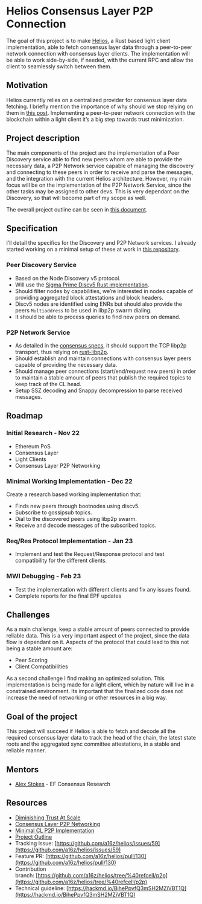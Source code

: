 # Helios Consensus Layer P2P Connection

The goal of this project is to make [Helios](https://github.com/a16z/helios), a Rust based light client implementation, able to fetch consensus layer data through a peer-to-peer network connection with consensus layer clients. The implementation will be able to work side-by-side, if needed, with the current RPC and allow the client to seamlessly switch between them.

## Motivation

Helios currently relies on a centralized provider for consensus layer data fetching. I briefly mention the importance of why should we stop relying on them in [this post](https://mirror.xyz/brechy.eth/0EeMjGThVX8wTJ25R-3xbEdFKbr1uYBaKMO9z1XrQ10). Implementing a peer-to-peer network connection with the blockchain within a light client it’s a big step towards trust minimization.

## Project description

The main components of the project are the implementation of a Peer Discovery service able to find new peers whom are able to provide the necessary data, a P2P Network service capable of managing the discovery and connecting to these peers in order to receive and parse the messages, and the integration with the current Helios architecture. However, my main focus will be on the implementation of the P2P Network Service, since the other tasks may be assigned to other devs. This is very dependant on the Discovery, so that will become part of my scope as well.

The overall project outline can be seen in [this document](https://hackmd.io/@brech1/helios-p2p-outline).

## Specification

I’ll detail the specifics for the Discovery and P2P Network services. I already started working on a minimal setup of these at work in [this repository](https://github.com/brech1/cl-p2p-setup).

### Peer Discovery Service

- Based on the Node Discovery v5 protocol.
- Will use the [Sigma Prime Discv5 Rust implementation](https://github.com/sigp/discv5).
- Should filter nodes by capabilities, we’re interested in nodes capable of providing aggregated block attestations and block headers.
- Discv5 nodes are identified using ENRs but should also provide the peers `Multiaddress` to be used in libp2p swarm dialing.
- It should be able to process queries to find new peers on demand.

### P2P Network Service

- As detailed in the [consensus specs](https://github.com/ethereum/consensus-specs/blob/dev/specs/phase0/p2p-interface.md), it should support the TCP libp2p transport, thus relying on [rust-libp2p](https://github.com/libp2p/rust-libp2p).
- Should establish and maintain connections with consensus layer peers capable of providing the necessary data.
- Should manage peer connections (start/end/request new peers) in order to maintain a stable amount of peers that publish the required topics to keep track of the CL head.
- Setup SSZ decoding and Snappy decompression to parse received messages.

## Roadmap

### Initial Research - Nov 22

- Ethereum PoS
- Consensus Layer
- Light Clients
- Consensus Layer P2P Networking

### Minimal Working Implementation - Dec 22

Create a research based working implementation that:

- Finds new peers through bootnodes using discv5.
- Subscribe to gossipsub topics.
- Dial to the discovered peers using libp2p swarm.
- Receive and decode messages of the subscribed topics.

### Req/Res Protocol Implementation - Jan 23

- Implement and test the Request/Response protocol and test compatibility for the different clients.

### MWI Debugging - Feb 23

- Test the implementation with different clients and fix any issues found.
- Complete reports for the final EPF updates

## Challenges

As a main challenge, keep a stable amount of peers connected to provide reliable data. This is a very important aspect of the project, since the data flow is dependant on it. Aspects of the protocol that could lead to this not being a stable amount are:

 - Peer Scoring
 - Client Compatibilities

As a second challenge I find making an optimized solution. This implementation is being made for a light client, which by nature will live in a constrained environment. Its important that the finalized code does not increase the need of networking or other resources in a big way.

## Goal of the project

This project will succeed if Helios is able to fetch and decode all the required consensus layer data to track the head of the chain, the latest state roots and the aggregated sync committee attestations, in a stable and reliable manner.

## Mentors

- [Alex Stokes](https://github.com/ralexstokes) - EF Consensus Research

## Resources

- [Diminishing Trust At Scale](https://mirror.xyz/brechy.eth/0EeMjGThVX8wTJ25R-3xbEdFKbr1uYBaKMO9z1XrQ10)
- [Consensus Layer P2P Networking](https://mirror.xyz/brechy.eth/gE8NFWIQ6sCcW7ayjy-79Uq6UDLKJ5UCvbBVA2XrBNg)
- [Minimal CL P2P Implementation](https://github.com/brech1/cl-p2p-setup)
- [Project Outline](https://hackmd.io/@brech1/helios-p2p-outline)
- Tracking Issue: [https://github.com/a16z/helios/issues/59](https://github.com/a16z/helios/issues/59)
- Feature PR: [https://github.com/a16z/helios/pull/130](https://github.com/a16z/helios/pull/130)
- Contribution branch: [https://github.com/a16z/helios/tree/%40refcell/p2p](https://github.com/a16z/helios/tree/%40refcell/p2p)
- Technical guideline: [https://hackmd.io/BihePpvfQ3mSH2MZiVBT1Q](https://hackmd.io/BihePpvfQ3mSH2MZiVBT1Q)
